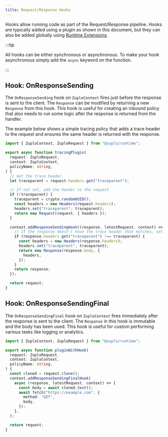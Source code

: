 ```yaml
---
title: Request/Response Hooks
---
```


Hooks allow running code as part of the Request/Response pipeline. Hooks are
typically added using a plugin as shown in this document, but they can also be
added globally using [Runtime Extensions](./runtime-extensions.md).

:::tip

All hooks can be either synchronous or asynchronous. To make your hook
asynchronous simply add the `async` keyword on the function.

:::

## Hook: OnResponseSending

The `OnResponseSending` hook on `ZuploContext` fires just before the response is
sent to the client. The `Response` can be modified by returning a new `Response`
from this hook. This hook is useful for creating an inbound policy that also
needs to run some logic after the response is returned from the handler.

The example below shows a simple tracing policy that adds a trace header to the
request and ensures the same header is returned with the response.

```ts
import { ZuploContext, ZuploRequest } from "@zuplo/runtime";

export async function tracingPlugin(
  request: ZuploRequest,
  context: ZuploContext,
  policyName: string,
) {
  // Get the trace header
  let traceparent = request.headers.get("traceparent");

  // If not set, add the header to the request
  if (!traceparent) {
    traceparent = crypto.randomUUID();
    const headers = new Headers(request.headers);
    headers.set("traceparent", traceparent);
    return new Request(request, { headers });
  }

  context.addResponseSendingHook((response, latestRequest, context) => {
    // If the response doesn't have the trace header that matches, set it
    if (response.headers.get("traceparent") !== traceparent) {
      const headers = new Headers(response.headers);
      headers.set("traceparent", traceparent);
      return new Response(response.body, {
        headers,
      });
    }
    return response;
  });

  return request;
}
```

## Hook: OnResponseSendingFinal

The `OnResponseSendingFinal` hook on `ZuploContext` fires immediately after the
response is sent to the client. The `Response` in this hook is immutable and the
body has been used. This hook is useful for custom performing various tasks like
logging or analytics.

```ts
import { ZuploContext, ZuploRequest } from "@zuplo/runtime";

export async function pluginWithHook(
  request: ZuploRequest,
  context: ZuploContext,
  policyName: string,
) {
  const cloned = request.clone();
  context.addResponseSendingFinalHook(
    async (response, latestRequest, context) => {
      const body = await cloned.text();
      await fetch("https://example.com", {
        method: "GET",
        body,
      });
    },
  );

  return request;
}
```
